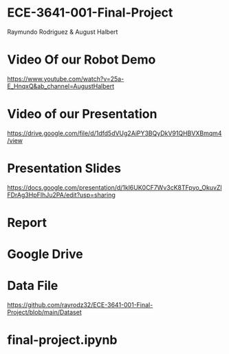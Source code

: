 # ECE-3641-001-Final-Project
Raymundo Rodriguez & August Halbert

# Video Of our Robot Demo
https://www.youtube.com/watch?v=25a-E_HnqxQ&ab_channel=AugustHalbert

# Video of our Presentation
https://drive.google.com/file/d/1dfd5dVUg2AiPY3BQyDkV91QHBVXBmqm4/view

# Presentation Slides
https://docs.google.com/presentation/d/1kl6UK0CF7Wv3cK8TFpyo_OkuvZlFDrAg3HpFIhJu2PA/edit?usp=sharing

# Report


# Google Drive


# Data File
https://github.com/rayrodz32/ECE-3641-001-Final-Project/blob/main/Dataset

# final-project.ipynb
